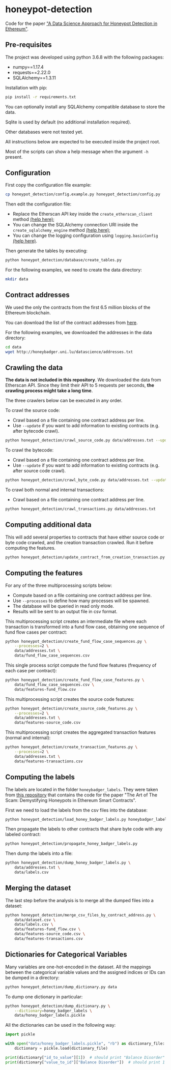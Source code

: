 # honeypot-detection
Code for the paper ["A Data Science Approach for Honeypot Detection in Ethereum"](https://arxiv.org/abs/1910.01449).

## Pre-requisites

The project was developed using python 3.6.8 with the following packages:

- numpy==1.17.4
- requests==2.22.0
- SQLAlchemy==1.3.11

Installation with pip:

```bash
pip install -r requirements.txt
```

You can optionally install any SQLAlchemy compatible database to store the data.

Sqlite is used by default (no additional installation required).

Other databases were not tested yet.

All instructions below are expected to be executed inside the project root.

Most of the scripts can show a help message when the argument ``-h`` present.

## Configuration

First copy the configuration file example:

```bash
cp honeypot_detection/config.example.py honeypot_detection/config.py
```

Then edit the configuration file:

- Replace the Etherscan API key inside the ``create_etherscan_client`` method [(help here)](https://etherscan.io/apis);
- You can change the SQLAlchemy connection URI inside the ``create_sqlalchemy_engine`` method
[(help here)](https://docs.sqlalchemy.org/en/13/core/engines.html);
- You can change the logging configuration using ``logging.basicConfig``
[(help here)](https://docs.python.org/3/library/logging.html#logging.basicConfig).

Then generate the tables by executing:

```bash
python honeypot_detection/database/create_tables.py
```

For the following examples, we need to create the data directory:

```bash
mkdir data
```

## Contract addresses

We used the only the contracts from the first 6.5 million blocks of the Ethereum blockchain.

You can download the list of the contract addresses from [here](http://honeybadger.uni.lu/datascience/addresses.txt).

For the following examples, we downloaded the addresses in the data directory:

```bash
cd data
wget http://honeybadger.uni.lu/datascience/addresses.txt
```

## Crawling the data

**The data is not included in this repository**. We downloaded the data from Etherscan API.
Since they limit their API to 5 requests per seconds, **the crawling process might take a long time**.

The three crawlers below can be executed in any order.

To crawl the source code:

- Crawl based on a file containing one contract address per line.
- Use `--update` if you want to add information to existing contracts (e.g. after bytecode crawl).

```bash
python honeypot_detection/crawl_source_code.py data/addresses.txt --update
```

To crawl the bytecode:

- Crawl based on a file containing one contract address per line.
- Use `--update` if you want to add information to existing contracts (e.g. after source code crawl).

```bash
python honeypot_detection/crawl_byte_code.py data/addresses.txt --update
```

To crawl both normal and internal transactions:

- Crawl based on a file containing one contract address per line.

```bash
python honeypot_detection/crawl_transactions.py data/addresses.txt
```

## Computing additional data

This will add several properties to contracts that have either source code or byte code crawled,
and the creation transaction crawled. Run it before computing the features.

```bash
python honeypot_detection/update_contract_from_creation_transaction.py
```

## Computing the features

For any of the three multiprocessing scripts below:

- Compute based on a file containing one contract address per line.
- Use `--processes` to define how many processes will be spawned.
- The database will be queried in read only mode.
- Results will be sent to an output file in csv format.

This multiprocessing script creates an intermediate file where each transaction is transformed into a fund flow case,
obtaining one sequence of fund flow cases per contract:

```bash
python honeypot_detection/create_fund_flow_case_sequences.py \
    --processes=2 \
    data/addresses.txt \
    data/fund_flow_case_sequences.csv 
```

This single process script compute the fund flow features (frequency of each case per contract):

```bash
python honeypot_detection/create_fund_flow_case_features.py \
    data/fund_flow_case_sequences.csv \
    data/features-fund_flow.csv 
```

This multiprocessing script creates the source code features:

```bash
python honeypot_detection/create_source_code_features.py \
    --processes=2 \
    data/addresses.txt \
    data/features-source_code.csv 
```

This multiprocessing script creates the aggregated transaction features (normal and internal):

```bash
python honeypot_detection/create_transaction_features.py \
    --processes=2 \
    data/addresses.txt \
    data/features-transactions.csv 
```

## Computing the labels

The labels are located in the folder ``honeybadger_labels``.
They were taken from [this repository](https://github.com/christoftorres/HoneyBadger)
that contains the code for the paper "The Art of The Scam: Demystifying Honeypots in Ethereum Smart Contracts".

First we need to load the labels from the csv files into the database:

```bash
python honeypot_detection/load_honey_badger_labels.py honeybadger_labels
```

Then propagate the labels to other contracts that share byte code with any labeled contract:

```bash
python honeypot_detection/propagate_honey_badger_labels.py
```

Then dump the labels into a file:

```bash
python honeypot_detection/dump_honey_badger_labels.py \
    data/addresses.txt \
    data/labels.csv
```

## Merging the dataset

The last step before the analysis is to merge all the dumped files into a dataset:

```bash
python honeypot_detection/merge_csv_files_by_contract_address.py \
    data/dataset.csv \
    data/labels.csv \
    data/features-fund_flow.csv \
    data/features-source_code.csv \
    data/features-transactions.csv
```

## Dictionaries for Categorical Variables

Many variables are one-hot-encoded in the dataset.
All the mappings between the categorical variable values and the assigned indices or IDs can be dumped in a directory:

```bash
python honeypot_detection/dump_dictionary.py data
```

To dump one dictionary in particular:

```bash
python honeypot_detection/dump_dictionary.py \
    --dictionary=honey_badger_labels \
    data/honey_badger_labels.pickle
```

All the dictionaries can be used in the following way:

```python
import pickle

with open("data/honey_badger_labels.pickle", "rb") as dictionary_file:
    dictionary = pickle.load(dictionary_file)

print(dictionary["id_to_value"][1])  # should print "Balance Disorder"
print(dictionary["value_to_id"]["Balance Disorder"])  # should print 1
```
